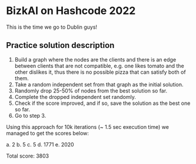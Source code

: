 # BizkAI on Hashcode 2022

This is the time we go to Dublin guys!

## Practice solution description

1. Build a graph where the nodes are the clients and there is an edge between clients that are not compatible, e.g. one likes tomato and the other dislikes it, thus there is no possible pizza that can satisfy both of them.
2. Take a random independent set from that graph as the initial solution.
3. Randomly drop 25-50% of nodes from the best solution so far.
4. Complete the dropped independent set randomly.
5. Check if the score improved, and if so, save the solution as the best one so far.
6. Go to step 3.

Using this approach for 10k iterations (~ 1.5 sec execution time) we managed to get the scores below:

a. 2
b. 5
c. 5
d. 1771
e. 2020

Total score: 3803

